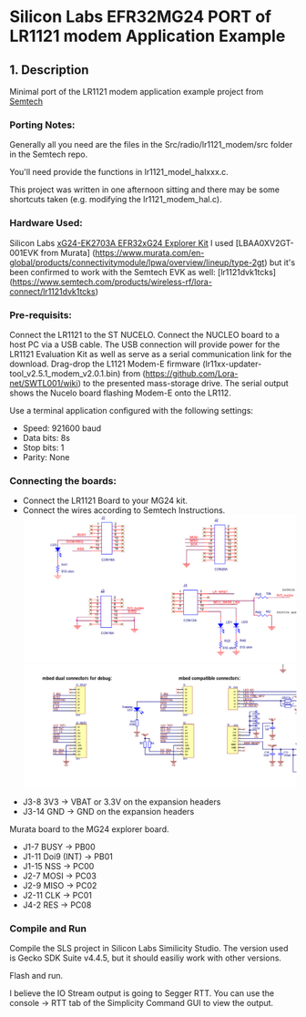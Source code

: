 # Silicon Labs EFR32MG24 PORT of LR1121 modem Application Example

## 1. Description

Minimal port of the LR1121 modem application example project from [Semtech](https://github.com/Lora-net/ModemE_application_examples/)

### Porting Notes:

Generally all you need are the files in the Src/radio/lr1121_modem/src folder in the Semtech repo.  

You'll need provide the functions in lr1121_model_halxxx.c.

This project was written in one afternoon sitting and there may be some shortcuts taken (e.g. modifying the lr1121_modem_hal.c).  

### Hardware Used:

Silicon Labs [xG24-EK2703A EFR32xG24 Explorer Kit](https://www.silabs.com/development-tools/wireless/efr32xg24-explorer-kit?tab=overview)
I used [LBAA0XV2GT-001EVK from Murata] (https://www.murata.com/en-global/products/connectivitymodule/lpwa/overview/lineup/type-2gt)
but it's been confirmed to work with the Semtech EVK as well: [lr1121dvk1tcks] (https://www.semtech.com/products/wireless-rf/lora-connect/lr1121dvk1tcks)

### Pre-requisits:
Connect the LR1121 to the ST NUCELO.
Connect the NUCLEO board to a host PC via a USB cable. The USB connection will provide power for the LR1121 Evaluation Kit as well as serve as a serial communication link for the download.
Drag-drop the L1121 Modem-E firmware (lr11xx-updater-tool_v2.5.1_modem_v2.0.1.bin) from (https://github.com/Lora-net/SWTL001/wiki) to the presented mass-storage drive. 
The serial output shows the Nucelo board flashing Modem-E onto the LR112.

Use a terminal application configured with the following settings:

*    Speed: 921600 baud
*    Data bits: 8s
*    Stop bits: 1
*    Parity: None

 ### Connecting the boards:
   
- Connect the LR1121 Board to your MG24 kit.
- Connect the wires according to Semtech Instructions. 
![LR1121 Board schematics](images/LR1121_schematic.png)
![LR1121 Board schematics 2](images/LR1121_schematic2.png)
 

* J3-8  3V3 -> VBAT or 3.3V on the expansion headers
* J3-14 GND -> GND on the expansion headers 

Murata board to the MG24 explorer board.
* J1-7 BUSY -> PB00
* J1-11 Doi9 (INT) -> PB01
* J1-15 NSS -> PC00
* J2-7 MOSI -> PC03
* J2-9 MISO -> PC02
* J2-11 CLK -> PC01
* J4-2 RES -> PC08


### Compile and Run

Compile the SLS project in Silicon Labs Similicity Studio.  The version used is Gecko SDK Suite v4.4.5, but it should easiliy work with other versions.
   
Flash and run.

I believe the IO Stream output is going to Segger RTT.  You can use the console -> RTT tab of the Simplicity Command GUI to view the output.

 
